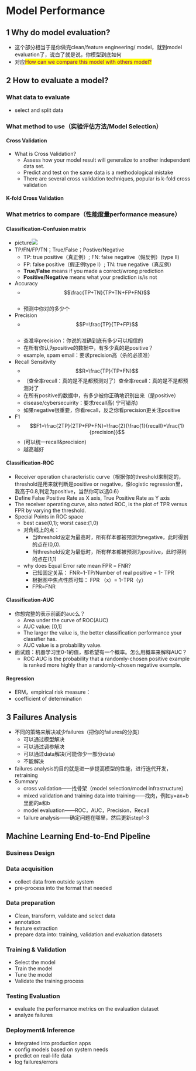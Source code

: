 # Model Performance

## 1 Why do model evaluation?

* 这个部分相当于是你做完clean/feature engineering/ model，就到model evaluation了，说白了就是说，你模型到底如何
* 对应<mark style="color:purple;">How can we compare this model with others model?</mark>



## 2 How to evaluate a model?

### What data to evaluate

* select and split data

### What method to use（实验评估方法/Model Selection）

#### Cross Validation

* What is Cross Validation?
  * Assess how your model result will generalize to another independent data set.
  * Predict and test on the same data is a methodological mistake
  * There are several cross validation techniques, popular is k-fold cross validation

#### K-fold Cross Validation

### What metrics to compare（性能度量performance measure）

#### Classification-Confusion matrix

* picture![](https://api2.mubu.com/v3/document\_image/2dbf066c-6490-46f5-ac78-24dbb11add0b-12267179.jpg)
* TP/FN/FP/TN；True/False；Postive/Negative
  * TP: true positive（真正例）; FN: false negative（假反例）(type II)
  * FP: false positive（假正例type I）; TN: true negative（真反例）
  * **True/False** means if you made a correct/wrong prediction
  * **Positive/Negative** means what your prediction is/is not
* Accuracy
  * $$\frac{TP+TN}{TP+TN+FP+FN}$$​​​​​​​​​​​​​​​​​​​​​​​​​​
  * 预测中你对的多少个
* Precision
  * $$P=\frac{TP}{TP+FP}$$​​​​​​​​​​​​​​​​​​​
  * 查准率precision：你说的准确到底有多少可以相信的
  * 在所有你认为positive的数据中，有多少真的是positive？
  * example, spam email：要求precision高（杀的必须准）
* Recall Sensitivity
  * $$R=\frac{TP}{TP+FN}$$
  * （查全率recall：真的是不是都预测对了）查全率recall：真的是不是都预测对了
  * 在所有positive的数据中，有多少被你正确地识别出来（是positive）
  * disease/cybersecuirity：要求recall高( 宁可错杀)
  * 如果negative很重要，你看recall，反之你看precision更关注positive
* F1
  * $$F1=\frac{2TP}{2TP+FP+FN}=\frac{2}{\frac{1}{recall}+\frac{1}{precision}}$$
  * (可以统一recall\&precision)
  * 越高越好

#### Classification-ROC

* Receiver operation characteristic curve（根据你的threshold来制定的，threshold是用来就判断是positive or negative，像logistic regression里，我高于0.8,判定为positive，当然你可以选0.6）
* Define False Positive Rate as X axis, True Positive Rate as Y axis
* The receiver operating curve, also noted ROC, is the plot of TPR versus FPR by varying the threshold.
* Special Points in ROC space
  * best case(0,1); worst case:(1,0)
  * 对角线上的点：
    * 当threshold设定为最高时，所有样本都被预测为negative，此时得到的点在(0,0).
    * 当threshold设定为最低时，所有样本都被预测为positive，此时得到的点在(1,1)
  * why does Equal Error rate mean FPR = FNR?
    * 已知固定关系： FNR=1-TP/Number of real positive = 1- TPR
    * 根据图中焦点性质可知： FPR （x）= 1-TPR（y）
    * FPR=FNR

#### Classification-AUC

* 你想完整的表示前面的auc么？
  * Area under the curve of ROC(AUC)
  * AUC value: \[0,1]
  * The larger the value is, the better classification performance your classifier has.
  * AUC value is a probability value.
* 面试题：机器学习里0-1的值，都希望有一个概率。怎么用概率来解释AUC？
  * ROC AUC is the probability that a randomly-chosen positive example is ranked more highly than a randomly-chosen negative example.

#### Regression

* ERM，empirical risk measure：
* coefficient of determination

## 3 Failures Analysis&#x20;

* 不同的策略来解决减少failures（把你的failures的分类）
  * 可以通过模型解决
  * 可以通过调参解决
  * 可以通过data解决(可能你少一部分data)
  * 不能解决
* failures analysis的目的就是进一步提高模型的性能，进行迭代开发，retraining
* Summary
  * cross validation——找骨架（model selection/model infrastructure）
  * mixed validation and training data into training——找肉，例如y=ax+b里面的a和b
  * model evaluation——ROC，AUC，Precision，Recall
  * failure analysis——确定问题在哪里，然后更新step1-3

## Machine Learning End-to-End Pipeline

### Business Design

### Data acquisition

* collect data from outside system
* pre-process into the format that needed

### Data preparation

* Clean, transform, validate and select data
* annotation
* feature extraction
* prepare data into: training, validation and evaluation datasets

### Training & Validation

* Select the model
* Train the model
* Tune the model
* Validate the training process

### Testing Evaluation

* evaluate the performance metrics on the evaluation dataset
* analyze failures

### Deployment& Inference

* Integrated into production apps
* config models based on system needs
* predict on real-life data
* log failures/errors

